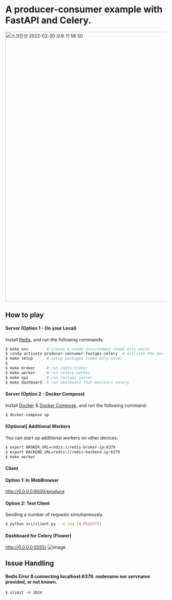 # A producer-consumer example with FastAPI and Celery.
<img width="841" alt="스크린샷 2022-02-20 오후 11 58 50" src="https://user-images.githubusercontent.com/14961526/154848846-86a855c6-4ccf-4e6f-9ff2-d630519342d7.png">


## How to play

#### Server (Option 1 - On your Local)
Install [Redis](https://redis.io/topics/quickstart), and run the following commands:

```bash
$ make env        # create a conda environment (need only once)
$ conda activate producer-consumer-fastapi-celery  # activate the env
$ make setup      # setup packages (need only once)
$
$ make broker     # run redis broker
$ make worker     # run celery worker
$ make api        # run fastapi server
$ make dashboard  # run dashboard that monitors celery
```

#### Server (Option 2 - Docker Compose)
Install [Docker](https://docs.docker.com/engine/install/) & [Docker Compose](https://docs.docker.com/compose/install/),
and run the following command:

```bash
$ docker-compose up
```

#### [Optional] Additional Workers
You can start up additional workers on other devices.

```bash
$ export BROKER_URL=redis://redis-broker-ip:6379
$ export BACKEND_URL=redis://redis-backend-ip:6379
$ make worker
```

#### Client

#### Option 1: In WebBrowser
http://0.0.0.0:8000/produce

#### Option 2: Test Client
Sending a number of requests simultaneously.

```bash
$ python src/client.py --n-req [N_REQUSTS]
```

#### Dashboard for Celery (Flower)
http://0.0.0.0:5555/
![image](https://user-images.githubusercontent.com/14961526/154842930-70c54154-cf94-4368-bd46-fa43bd232d35.png)


## Issue Handling

#### Redis Error 8 connecting localhost:6379. nodename nor servname provided, or not known.
`$ ulimit -n 1024`
